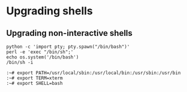 # Upgrading shells

## Upgrading non-interactive shells

```text
python -c 'import pty; pty.spawn("/bin/bash")'
perl -e 'exec "/bin/sh";'
echo os.system('/bin/bash')
/bin/sh -i
```

```text
:~# export PATH=/usr/local/sbin:/usr/local/bin:/usr/sbin:/usr/bin
:~# export TERM=xterm
:~# export SHELL=bash
```
